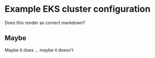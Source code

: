 # Example EKS cluster configuration

Does this render as correct markdown?

## Maybe

Maybe it does ... maybe it doesn't
